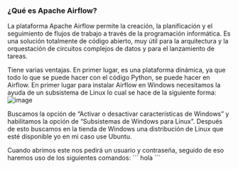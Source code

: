 ### ¿Qué es Apache Airflow?
La plataforma Apache Airflow permite la creación, la planificación y el seguimiento de flujos de trabajo a través de la programación informática. Es una solución totalmente de código abierto, muy útil para la arquitectura y la orquestación de circuitos complejos de datos y para el lanzamiento de tareas.

Tiene varias ventajas. En primer lugar, es una plataforma dinámica, ya que todo lo que se puede hacer con el código Python, se puede hacer en Airflow.
En primer lugar para instalar Airflow en Windows necesitamos la ayuda de un subsistema de Linux lo cual se hace de la siguiente forma:
![image](https://github.com/JaredRoC11/Tolerante-a-fallas/assets/106403018/66d5159f-5a1b-46c8-8d78-6c5d9d4e4be6)

Buscamos la opción de “Activar o desactivar características de Windows” y habilitamos la opción de “Subsistemas de Windows para Linux”. 
Después de esto buscamos en la tienda de Windows una distribución de Linux que esté disponible yo en mi caso use Ubuntu.

Cuando abrimos este nos pedirá un usuario y contraseña, seguido de eso haremos uso de los siguientes comandos: 
´´´
hola
´´´
